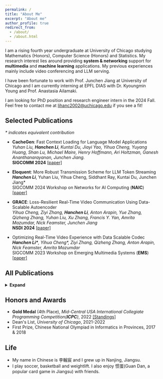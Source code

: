 ```yaml
---
permalink: /
title: "About Me"
excerpt: "About me"
author_profile: true
redirect_from: 
  - /about/
  - /about.html
---
```


I am a rising fourth year undergraduate at University of Chicago studying Mathematics (Honors), Computer Science (Honors) and Statistics. My research interest lies around providing **system & networking** support for **multimedia** and **machine learning** applications. My previous experiences mainly include video conferencing and LLM serving. <br />

I have been fortunate to work with Prof. Junchen Jiang at University of Chicago and I am currently interning at EPFL DIAS with Dr. Kyoungmin Young and Prof. Anastasia Ailamaki.

I am looking for PhD position and research engineer intern in the 2024 Fall. Feel free to contact me at lihanc2002@uchicago.edu if you see a fit!


## Selected Publications
_* indicates equivalent contribution_
- **CacheGen**: Fast Context Loading for Language Model Applications <br />
  *Yuhan Liu, **Hanchen Li**, Kuntai Du, Jiayi Yao, Yihua Cheng, Yuyang Huang, Shan Lu, Michael Maire, Henry Hoffmann, Ari Holtzman, Ganesh Ananthanarayanan, Junchen Jiang.*<br />
  **SIGCOMM 2024**  [[paper]](https://arxiv.org/abs/2310.07240)

- **Eloquent**:  More Robust Transmission Scheme for LLM Token Streaming <br />
  ***Hanchen Li***, Yuhan Liu, Yihua Cheng, Siddhant Ray, Kuntai Du, Junchen Jiang* <br />
  SIGCOMM 2024 Workshop on Networks for AI Computing (**NAIC**) [[paper]](https://arxiv.org/abs/2401.12961)
  
- **GRACE**: Loss-Resilient Real-Time Video Communication Using Data-Scalable Autoencoder <br />
  *Yihua Cheng, Ziyi Zhang, **Hanchen Li**, Anton Arapin, Yue Zhang, Qizheng Zhang, Yuhan Liu, Xu Zhang, Francis Y. Yan, Amrita Mazumdar, Nick Feamster, Junchen Jiang* <br />
  **NSDI 2024** [[paper]](https://www.usenix.org/conference/nsdi24/presentation/cheng)

- Optimizing Real-Time Video Experience with Data Scalable Codec <br />
  ***Hanchen Li\***, Yihua Cheng\*, Ziyi Zhang, Qizheng Zhang, Anton Arapin, Nick Feamster, Amrita Mazumdar* <br />
  SIGCOMM 2023 Workshop on Emerging Multimedia Systems (**EMS**) [[paper]](https://dl.acm.org/doi/10.1145/3609395.3611108)
  
## All Publications
<details>
<summary> <b>Expand</b> </summary>

- CacheBlend: Fast Large Languge Model Serving for RAG with Cached Knowledge Fusion <br />
 *Jiayi Yao, Hanchen Li, Yuhan Liu, Siddhant Ray, Yihua Cheng, Qizheng Zhang, Kuntai Du, Shan Lu, Junchen Jiang* <br />
 Preprint [[paper]](https://arxiv.org/abs/2405.16444)


- **CacheGen**: Fast Context Loading for Language Model Applications <br />
  *Yuhan Liu, **Hanchen Li**, Kuntai Du, Jiayi Yao, Yihua Cheng, Yuyang Huang, Shan Lu, Michael Maire, Henry Hoffmann, Ari Holtzman, Ganesh Ananthanarayanan, Junchen Jiang.*<br />
  **SIGCOMM 2024**  [[paper]](https://arxiv.org/abs/2310.07240)

- **Eloquent**:  More Robust Transmission Scheme for LLM Token Streaming <br />
  ***Hanchen Li**, Yuhan Liu, Yihua Cheng, Siddhant Ray, Kuntai Du, Junchen Jiang* <br />
  SIGCOMM 2024 Workshop on Networks for AI Computing (**NAIC**) [[paper]](https://arxiv.org/abs/2401.12961)

- **GRACE**: Loss-Resilient Real-Time Video Communication Using Data-Scalable Autoencoder <br />
  *Yihua Cheng, Ziyi Zhang, **Hanchen Li**, Anton Arapin, Yue Zhang, Qizheng Zhang, Yuhan Liu, Xu Zhang, Francis Y. Yan, Amrita Mazumdar, Nick Feamster, Junchen Jiang* <br />
  **NSDI 2024** [[paper]](https://www.usenix.org/conference/nsdi24/presentation/cheng)

- Towards More Economical Context-Augmented LLM Generation by Reusing Stored KV Cache <br />
  *Hanchen Li, Yuhan Liu, Yihua Cheng, Kuntai Du, and Junchen Jiang* <br />
  NSDI 2024 Poster

- Optimizing Real-Time Video Experience with Data Scalable Codec <br />
  ***Hanchen Li\***, Yihua Cheng\*, Ziyi Zhang, Qizheng Zhang, Anton Arapin, Nick Feamster, Amrita Mazumdar* <br />
  SIGCOMM 2023 Workshop on Emerging Multimedia Systems (**EMS**) [[paper]](https://dl.acm.org/doi/10.1145/3609395.3611108)

- **VidPlat**: A Tool for Fast Crowdsourcing of Quality-of-Experience Measurements <br />
  *Xu Zhang, **Hanchen Li**, Paul Schmitt, Marshini Chetty, Nick Feamster, Junchen Jiang*<br />
  Preprint [[paper]](https://arxiv.org/abs/2311.06698)

- Properties and Applications of Graph Laplacians <br />
  ***Hanchen Li*** <br />
  UChicago Math REU 2022 [[paper]](http://math.uchicago.edu/~may/REU2022/REUPapers/Li,Hanchen.pdf) <br />

</details>

## Honors and Awards
* **Gold Medal** (4th Place), *Mid-Central USA International Collegiate Programming Competition(**ICPC**)*, 2022
  [[Standings]](https://mcpc22.kattis.com/contests/mcpc22/standings)
* Dean's List, *University of Chicago*, 2021-2022
* First Prize, Chinese National Olympiad in Informatics in Provinces, 2017 & 2018

## Life
* My name in Chinese is 李翰宸 and I grew up in Nanjing, Jiangsu.
* I play soccer, basketball and weightlift. I also enjoy 惯蛋(Guan Dan, a popular card game in Jiangsu) with friends.
